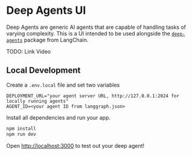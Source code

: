 # Deep Agents UI

Deep Agents are generic AI agents that are capable of handling tasks of varying complexity. This is a UI intended to be used alongside the [`deep-agents`](https://github.com/hwchase17/deepagents?ref=blog.langchain.com) package from LangChain.

TODO: Link Video

## Local Development

Create a `.env.local` file and set two variables

```env
DEPLOYMENT_URL="your agent server URL, http://127.0.0.1:2024 for locally running agents"
AGENT_ID=<your agent ID from langgraph.json>
```

Install all dependencies and run your app.

```bash
npm install
npm run dev
```

Open [http://localhost:3000](http://localhost:3000) to test out your deep agent!
